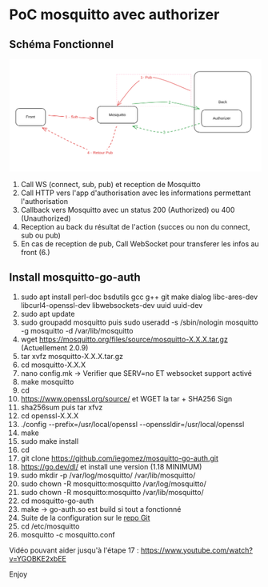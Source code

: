 # PoC mosquitto avec authorizer

## Schéma Fonctionnel

![Schéma Fonctionnel][schema_authz]

[schema_authz]: ./schema_authz.png "Schéma Fonctionnel"

1. Call WS (connect, sub, pub) et reception de Mosquitto
2. Call HTTP vers l'app d'authorisation avec les informations permettant l'authorisation
3. Callback vers Mosquitto avec un status 200 (Authorized) ou 400 (Unauthorized)
4. Reception au back du résultat de l'action (succes ou non du connect, sub ou pub)
5. En cas de reception de pub, Call WebSocket pour transferer les infos au front (6.)

## Install mosquitto-go-auth

1. sudo apt install perl-doc bsdutils gcc g++ git make dialog libc-ares-dev libcurl4-openssl-dev libwebsockets-dev uuid uuid-dev
2. sudo apt update
3. sudo groupadd mosquitto puis sudo useradd -s /sbin/nologin mosquitto -g mosquitto -d /var/lib/mosquitto
4. wget https://mosquitto.org/files/source/mosquitto-X.X.X.tar.gz (Actuellement 2.0.9)
5. tar xvfz mosquitto-X.X.X.tar.gz
6. cd mosquitto-X.X.X
7. nano config.mk -> Verifier que SERV=no ET websocket support activé
8. make mosquitto
9. cd
10. https://www.openssl.org/source/ et WGET la tar + SHA256 Sign
11. sha256sum puis tar xfvz
12. cd openssl-X.X.X
13. ./config --prefix=/usr/local/openssl --openssldir=/usr/local/openssl
14. make
15. sudo make install
16. cd
17. git clone https://github.com/iegomez/mosquitto-go-auth.git
18. https://go.dev/dl/ et install une version (1.18 MINIMUM) 
19. sudo mkdir -p /var/log/mosquitto/ /var/lib/mosquitto/
20. sudo chown -R mosquitto:mosquitto /var/log/mosquitto/
21. sudo chown -R mosquitto:mosquitto /var/lib/mosquitto/
22. cd mosquitto-go-auth
23. make -> go-auth.so est build si tout a fonctionné
24. Suite de la configuration sur le [repo Git](https://github.com/iegomez/mosquitto-go-auth/tree/master?tab=readme-ov-file#configuration)
25. cd /etc/mosquitto
26. mosquitto -c mosquitto.conf

Vidéo pouvant aider jusqu'à l'étape 17 : https://www.youtube.com/watch?v=YGOBKE2xbEE

Enjoy
